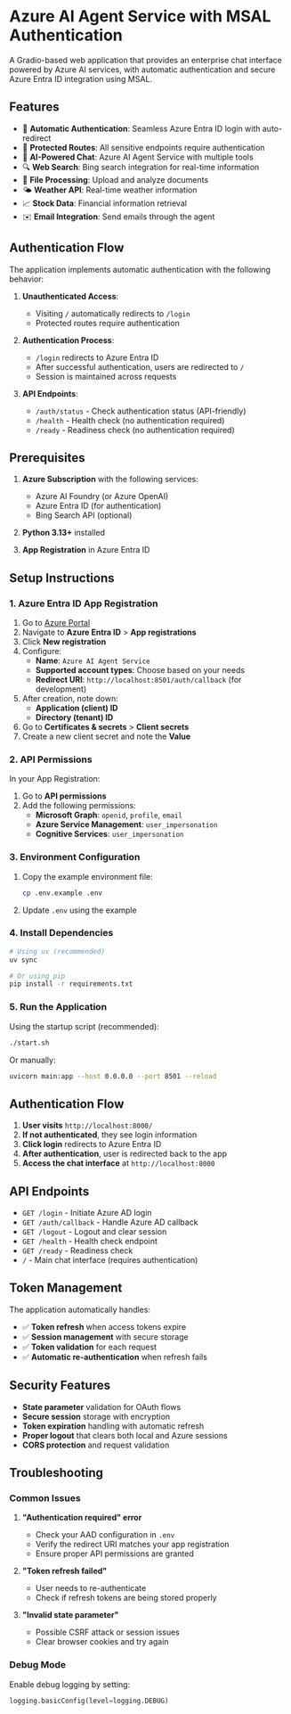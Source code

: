 # Azure AI Agent Service with MSAL Authentication

A Gradio-based web application that provides an enterprise chat interface powered by Azure AI services, with automatic authentication and secure Azure Entra ID integration using MSAL.

## Features

- 🔐 **Automatic Authentication**: Seamless Azure Entra ID login with auto-redirect
- 🚀 **Protected Routes**: All sensitive endpoints require authentication
- 🤖 **AI-Powered Chat**: Azure AI Agent Service with multiple tools
- 🔍 **Web Search**: Bing search integration for real-time information
- 📁 **File Processing**: Upload and analyze documents
- 🌤️ **Weather API**: Real-time weather information
- 📈 **Stock Data**: Financial information retrieval
- ✉️ **Email Integration**: Send emails through the agent

## Authentication Flow

The application implements automatic authentication with the following behavior:

1. **Unauthenticated Access**: 
   - Visiting `/` automatically redirects to `/login`
   - Protected routes require authentication

2. **Authentication Process**:
   - `/login` redirects to Azure Entra ID
   - After successful authentication, users are redirected to `/`
   - Session is maintained across requests

3. **API Endpoints**:
   - `/auth/status` - Check authentication status (API-friendly)
   - `/health` - Health check (no authentication required)
   - `/ready` - Readiness check (no authentication required)

## Prerequisites

1. **Azure Subscription** with the following services:
   - Azure AI Foundry (or Azure OpenAI)
   - Azure Entra ID (for authentication)
   - Bing Search API (optional)

2. **Python 3.13+** installed

3. **App Registration** in Azure Entra ID

## Setup Instructions

### 1. Azure Entra ID App Registration

1. Go to [Azure Portal](https://portal.azure.com)
2. Navigate to **Azure Entra ID** > **App registrations**
3. Click **New registration**
4. Configure:
   - **Name**: `Azure AI Agent Service`
   - **Supported account types**: Choose based on your needs
   - **Redirect URI**: `http://localhost:8501/auth/callback` (for development)
5. After creation, note down:
   - **Application (client) ID**
   - **Directory (tenant) ID**
6. Go to **Certificates & secrets** > **Client secrets**
7. Create a new client secret and note the **Value**

### 2. API Permissions

In your App Registration:
1. Go to **API permissions**
2. Add the following permissions:
   - **Microsoft Graph**: `openid`, `profile`, `email`
   - **Azure Service Management**: `user_impersonation`
   - **Cognitive Services**: `user_impersonation`

### 3. Environment Configuration

1. Copy the example environment file:
   ```bash
   cp .env.example .env
   ```

2. Update `.env` using the example

### 4. Install Dependencies

```bash
# Using uv (recommended)
uv sync

# Or using pip
pip install -r requirements.txt
```

### 5. Run the Application

Using the startup script (recommended):
```bash
./start.sh
```

Or manually:
```bash
uvicorn main:app --host 0.0.0.0 --port 8501 --reload
```


## Authentication Flow

1. **User visits** `http://localhost:8000/`
2. **If not authenticated**, they see login information
3. **Click login** redirects to Azure Entra ID
4. **After authentication**, user is redirected back to the app
5. **Access the chat interface** at `http://localhost:8000`

## API Endpoints

- `GET /login` - Initiate Azure AD login
- `GET /auth/callback` - Handle Azure AD callback
- `GET /logout` - Logout and clear session
- `GET /health` - Health check endpoint
- `GET /ready` - Readiness check
- `/` - Main chat interface (requires authentication)

## Token Management

The application automatically handles:
- ✅ **Token refresh** when access tokens expire
- ✅ **Session management** with secure storage
- ✅ **Token validation** for each request
- ✅ **Automatic re-authentication** when refresh fails

## Security Features

- **State parameter** validation for OAuth flows
- **Secure session** storage with encryption
- **Token expiration** handling with automatic refresh
- **Proper logout** that clears both local and Azure sessions
- **CORS protection** and request validation

## Troubleshooting

### Common Issues

1. **"Authentication required" error**
   - Check your AAD configuration in `.env`
   - Verify the redirect URI matches your app registration
   - Ensure proper API permissions are granted

2. **"Token refresh failed"**
   - User needs to re-authenticate
   - Check if refresh tokens are being stored properly

3. **"Invalid state parameter"**
   - Possible CSRF attack or session issues
   - Clear browser cookies and try again

### Debug Mode

Enable debug logging by setting:
```python
logging.basicConfig(level=logging.DEBUG)
```

